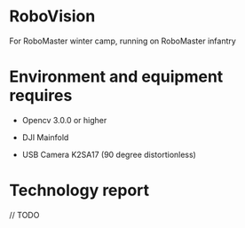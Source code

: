 # RoboVision
For RoboMaster winter camp, running on RoboMaster infantry

# Environment and equipment requires
* Opencv 3.0.0 or higher

* DJI Mainfold

* USB Camera K2SA17 (90 degree distortionless)

# Technology report
// TODO
